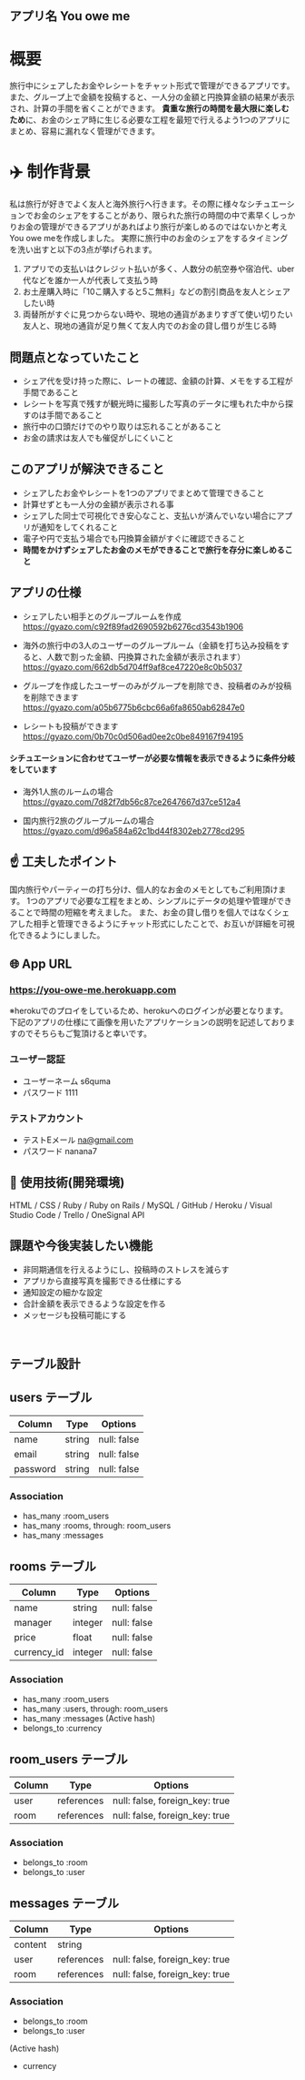 ## アプリ名  You owe me

# 概要
旅行中にシェアしたお金やレシートをチャット形式で管理ができるアプリです。また、グループ上で金額を投稿すると、一人分の金額と円換算金額の結果が表示され、計算の手間を省くことができます。
**貴重な旅行の時間を最大限に楽しむため**に、お金のシェア時に生じる必要な工程を最短で行えるよう1つのアプリにまとめ、容易に漏れなく管理ができます。

# :airplane: 制作背景
私は旅行が好きでよく友人と海外旅行へ行きます。その際に様々なシチュエーションでお金のシェアをすることがあり、限られた旅行の時間の中で素早くしっかりお金の管理ができるアプリがあればより旅行が楽しめるのではないかと考えYou owe meを作成しました。
実際に旅行中のお金のシェアをするタイミングを洗い出すと以下の3点が挙げられます。
1. アプリでの支払いはクレジット払いが多く、人数分の航空券や宿泊代、uber代などを誰か一人が代表して支払う時
2. お土産購入時に「10こ購入すると5こ無料」などの割引商品を友人とシェアしたい時
3. 両替所がすぐに見つからない時や、現地の通貨があまりすぎて使い切りたい友人と、現地の通貨が足り無くて友人内でのお金の貸し借りが生じる時

## 問題点となっていたこと
- シェア代を受け持った際に、レートの確認、金額の計算、メモをする工程が手間であること
- レシートを写真で残すが観光時に撮影した写真のデータに埋もれた中から探すのは手間であること
- 旅行中の口頭だけでのやり取りは忘れることがあること
- お金の請求は友人でも催促がしにくいこと

## このアプリが解決できること
- シェアしたお金やレシートを1つのアプリでまとめて管理できること
- 計算せずとも一人分の金額が表示される事
- シェアした同士で可視化でき安心なこと、支払いが済んでいない場合にアプリが通知をしてくれること
- 電子や円で支払う場合でも円換算金額がすぐに確認できること
- **時間をかけずシェアしたお金のメモができることで旅行を存分に楽しめること**

## アプリの仕様
- シェアしたい相手とのグループルームを作成
https://gyazo.com/c92f89fad2690592b6276cd3543b1906

- 海外の旅行中の3人のユーザーのグループルーム（金額を打ち込み投稿をすると、人数で割った金額、円換算された金額が表示されます）
https://gyazo.com/662db5d704ff9af8ce47220e8c0b5037

- グループを作成したユーザーのみがグループを削除でき、投稿者のみが投稿を削除できます
https://gyazo.com/a05b6775b6cbc66a6fa8650ab62847e0

- レシートも投稿ができます
https://gyazo.com/0b70c0d506ad0ee2c0be849167f94195

#### シチュエーションに合わせてユーザーが必要な情報を表示できるように条件分岐をしています
- 海外1人旅のルームの場合
https://gyazo.com/7d82f7db56c87ce2647667d37ce512a4

- 国内旅行2旅のグループルームの場合
https://gyazo.com/d96a584a62c1bd44f8302eb2778cd295


## :point_up: 工夫したポイント
国内旅行やパーティーの打ち分け、個人的なお金のメモとしてもご利用頂けます。
1つのアプリで必要な工程をまとめ、シンプルにデータの処理や管理ができることで時間の短縮を考えました。
また、お金の貸し借りを個人ではなくシェアした相手と管理できるようにチャット形式にしたことで、お互いが詳細を可視化できるようにしました。

## 🌐 App URL
### https://you-owe-me.herokuapp.com <br>
※herokuでのプロイをしているため、herokuへのログインが必要となります。下記のアプリの仕様にて画像を用いたアプリケーションの説明を記述しておりますのでそちらもご覧頂けると幸いです。

### ユーザー認証
- ユーザーネーム s6quma
- パスワード 1111
### テストアカウント
- テストEメール na@gmail.com
- パスワード nanana7


## :open_file_folder: 使用技術(開発環境)
HTML / CSS / Ruby / Ruby on Rails / MySQL / GitHub / Heroku / Visual Studio Code / Trello / OneSignal API
<br>

## 課題や今後実装したい機能
- 非同期通信を行えるようにし、投稿時のストレスを減らす
- アプリから直接写真を撮影できる仕様にする
- 通知設定の細かな設定
- 合計金額を表示できるような設定を作る
- メッセージも投稿可能にする
<br>

## テーブル設計

## users テーブル

| Column   | Type   | Options     |
| -------- | ------ | ----------- |
| name     | string | null: false |
| email    | string | null: false |
| password | string | null: false |

### Association

- has_many :room_users
- has_many :rooms, through: room_users
- has_many :messages

## rooms テーブル

| Column      | Type    | Options     |
| ----------- | ------- | ----------- |
| name        | string  | null: false |
| manager     | integer | null: false |
| price       | float   | null: false |
| currency_id | integer | null: false |

### Association

- has_many :room_users
- has_many :users, through: room_users
- has_many :messages
(Active hash)
- belongs_to :currency

## room_users テーブル

| Column | Type       | Options                        |
| ------ | ---------- | ------------------------------ |
| user   | references | null: false, foreign_key: true |
| room   | references | null: false, foreign_key: true |

### Association

- belongs_to :room
- belongs_to :user

## messages テーブル

| Column  | Type       | Options                        |
| ------- | ---------- | ------------------------------ |
| content | string     |                                |
| user    | references | null: false, foreign_key: true |
| room    | references | null: false, foreign_key: true |

### Association

- belongs_to :room
- belongs_to :user


(Active hash)
- currency

